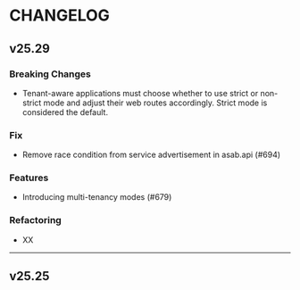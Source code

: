 # CHANGELOG

## v25.29

### Breaking Changes
- Tenant-aware applications must choose whether to use strict or non-strict mode and adjust their web routes accordingly.
  Strict mode is considered the default.

### Fix
- Remove race condition from service advertisement in asab.api (#694)

### Features
- Introducing multi-tenancy modes (#679)

### Refactoring
- XX

---


## v25.25

